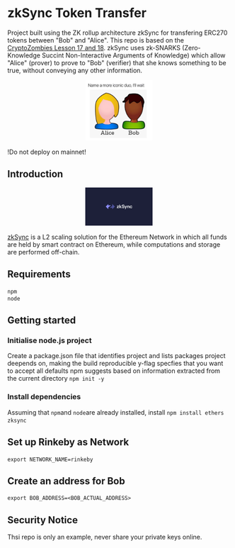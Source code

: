 # zkSync Token Transfer
Project built using the ZK rollup architecture zkSync for transfering ERC270 tokens between "Bob" and "Alice". This repo is based on the [CryptoZombies Lesson 17 and 18](https://cryptozombies.io/). zkSync uses zk-SNARKS (Zero-Knowledge Succint Non-Interactive Arguments of Knowledge) which allow "Alice" (prover) to prove to "Bob" (verifier) that she knows something to be true, without conveying any other information. 

<p align="center">
<img src=https://github.com/agathakry/zkSync/blob/main/assets/bob%20alice.jpg width="30%">
</p>

!Do not deploy on mainnet!

## Introduction 

<p align="center">
<img src=https://github.com/agathakry/zkSync/blob/main/assets/zksynclogo.png width="30%">
</p>

[zkSync](https://zksync.io/) is a L2 scaling solution for the Ethereum Network in which all funds are held by smart contract on Ethereum, while computations and storage are performed off-chain. 

## Requirements 
``` 
npm
node 
```

## Getting started 
### Initialise node.js project
Create a package.json file that identifies project and lists packages project deepends on, making the build reproducible 
y-flag specfies that you want to accept all defaults npm suggests based on information extracted from the current directory 
```npm init -y```

### Install dependencies
Assuming that ```npm```and ```node```are already installed, install 
```npm install ethers zksync ```

## Set up Rinkeby as Network 
```
export NETWORK_NAME=rinkeby
```

## Create an address for Bob 
```
export BOB_ADDRESS=<BOB_ACTUAL_ADDRESS>
```

## Security Notice
Thsi repo is only an example, never share your private keys online. 